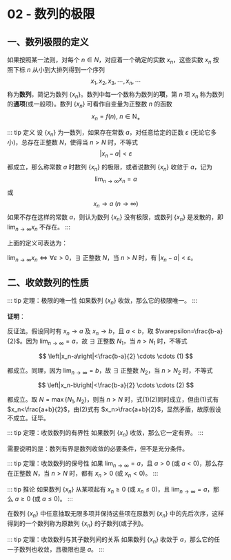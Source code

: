 # 02 - 数列的极限

## 一、数列极限的定义

如果按照某一法则，对每个 $n\in N$，对应着一个确定的实数 $x_n$，这些实数 $x_n$ 按照下标 $n$ 从小到大排列得到一个序列
$$
x_1, x_2, x_3, \cdots ,x_n, \cdots
$$
称为**数列**，简记为数列 $\left\{x_n\right\}$。数列中每一个数称为数列的**项**，第 $n$ 项 $x_n$ 称为数列的**通项**(或一般项)。数列 $\left\{x_n\right\}$ 可看作自变量为正整数 $n$ 的函数
$$
x_n = f(n),\ n \in \mathrm{N}_+
$$

::: tip 定义
设 $\left\{x_n\right\}$ 为一数列，如果存在常数 $a$，对任意给定的正数 $\varepsilon$ (无论它多小)，总存在正整数 $N$，使得当 $n>N$ 时，不等式
$$
\left| x_n - a \right| < \varepsilon
$$
都成立，那么称常数 $a$ 时数列 $\left\{x_n\right\}$ 的极限，或者说数列 $\left\{x_n\right\}$ 收敛于 $a$，记为
$$
\lim_{n\to \infty}x_n = a
$$
或
$$
x_n \to a\ (n \to \infty)
$$
如果不存在这样的常数 $a$，则认为数列  $\left\{x_n\right\}$ 没有极限，或数列 $\left\{x_n\right\}$ 是发散的，即 $\lim_{n\to \infty}x_n$ 不存在。
:::

上面的定义可表达为：

$\lim_{n\to\infty}x_n \Leftrightarrow \forall \varepsilon>0$，$\exists$ 正整数 $N$，当 $n>N$ 时，有 $\left|x_n-a\right|<\varepsilon$。

## 二、收敛数列的性质

::: tip 定理：极限的唯一性
如果数列 $\left\{x_n\right\}$ 收敛，那么它的极限唯一。
:::

**证明**：

反证法。假设同时有 $x_n\to a$ 及 $x_n\to b$，且 $a<b$，取 $\varepsilon=\frac{b-a}{2}$。因为 $\lim_{n\to\infty}=a$，故 $\exists$ 正整数 $N_1$，当 $n>N_1$ 时，不等式

$$
\left|x_n-a\right|<\frac{b-a}{2} \cdots \cdots (1)
$$

都成立。同理，因为 $\lim_{n\to\infty}=b$，故 $\exists$ 正整数 $N_2$，当 $n>N_2$ 时，不等式

$$
\left|x_n-b\right|<\frac{b-a}{2} \cdots \cdots (2)
$$

都成立。取 $N=\max\left\{N_1,N_2\right\}$，则当 $n>N$ 时，式(1)(2)同时成立，但由(1)式有 $x_n<\frac{a+b}{2}$，由(2)式有 $x_n>\frac{a+b}{2}$，显然矛盾，故原假设不成立。证毕。

::: tip 定理：收敛数列的有界性
如果数列 $\left\{x_n\right\}$ 收敛，那么它一定有界。
:::

需要说明的是：数列有界是数列收敛的必要条件，但不是充分条件。

::: tip 定理：收敛数列的保号性
如果 $\lim_{n\to\infty}=a$，且 $a>0$ (或 $a<0$)，那么存在正整数 $N$，当 $n>N$ 时，都有 $x_n>0$ (或 $x_n<0$)。
:::

::: tip 推论
如果数列 $\left\{x_n\right\}$ 从某项起有 $x_n\ge 0$ (或 $x_n \le 0$)，且 $\lim_{n\to\infty}=a$，那么 $a\ge 0$ (或 $a\le 0$)。
:::

在数列 $\left\{x_n\right\}$ 中任意抽取无限多项并保持这些项在原数列 $\left\{x_n\right\}$ 中的先后次序，这样得到的一个数列称为原数列 $\left\{x_n\right\}$ 的子数列(或子列)。

::: tip 定理：收敛数列与其子数列间的关系
如果数列 $\left\{x_n\right\}$ 收敛于 $a$，那么它的任一子数列也收敛，且极限也是 $a$。
:::
